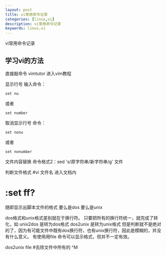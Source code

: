 ```yaml
---
layout: post
title: vi常用命令记录
categories: [linux,vi]
description: vi常用命令记录
keywords: linux,vi
---
```


vi常用命令记录


## 学习vi的方法

直接敲命令  vimtutor 进入vim教程

显示行号
输入命令：

    set nu

或者

    set number

取消显示行号
命令：

    set nonu

或者

    set nonumber

文件内容替换
命令格式2：sed 's/原字符串/新字符串/g' 文件

判断文件格式
#vi 文件名 进入文档内

# :set ff?

随即显示出脚本文件的格式 要么是dos 要么是unix

dos格式和unix格式差别就在于换行符。
只要把所有的换行符统一，就完成了转化，如
unix2dos 是转为dos格式
dos2unix 是转为unix格式
但是判断就不是绝对的了，因为有可能文件中既有dos换行符，也有unix换行符，因此是模糊的，并没有什么意义。
有使用用file 命令可以显示格式，但并不一定有效。

dos2unix file #去除文件中所有的 ^M



